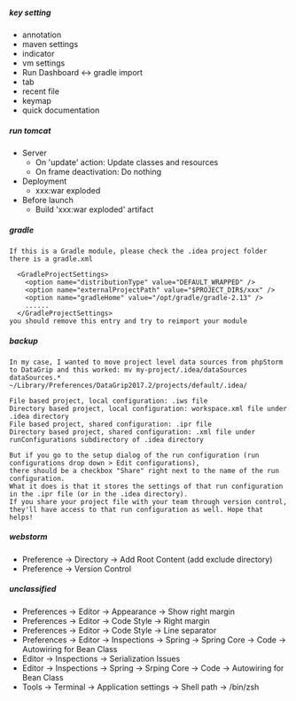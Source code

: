##### key setting
* annotation
* maven settings
* indicator
* vm settings
* Run Dashboard <-> gradle import
* tab
* recent file
* keymap
* quick documentation

##### run tomcat
* Server
  * On 'update' action: Update classes and resources
  * On frame deactivation: Do nothing
* Deployment
  * xxx:war exploded
* Before launch
  * Build 'xxx:war exploded' artifact
  
##### gradle
```
If this is a Gradle module, please check the .idea project folder there is a gradle.xml

  <GradleProjectSettings>
    <option name="distributionType" value="DEFAULT_WRAPPED" />
    <option name="externalProjectPath" value="$PROJECT_DIR$/xxx" />
    <option name="gradleHome" value="/opt/gradle/gradle-2.13" />
    ......
  </GradleProjectSettings>
you should remove this entry and try to reimport your module
```

##### backup
```
In my case, I wanted to move project level data sources from phpStorm to DataGrip and this worked: mv my-project/.idea/dataSources dataSources.* ~/Library/Preferences/DataGrip2017.2/projects/default/.idea/

File based project, local configuration: .iws file
Directory based project, local configuration: workspace.xml file under .idea directory
File based project, shared configuration: .ipr file
Directory based project, shared configuration: .xml file under runConfigurations subdirectory of .idea directory

But if you go to the setup dialog of the run configuration (run configurations drop down > Edit configurations), 
there should be a checkbox "Share" right next to the name of the run configuration. 
What it does is that it stores the settings of that run configuration in the .ipr file (or in the .idea directory). 
If you share your project file with your team through version control, they'll have access to that run configuration as well. Hope that helps!
```

##### webstorm
* Preference -> Directory -> Add Root Content (add exclude directory)
* Preference -> Version Control

##### unclassified
* Preferences -> Editor -> Appearance -> Show right margin
* Preferences -> Editor -> Code Style -> Right margin
* Preferences -> Editor -> Code Style -> Line separator
* Preferences -> Editor -> Inspections -> Spring -> Spring Core -> Code -> Autowiring for Bean Class
* Editor -> Inspections -> Serialization Issues
* Editor -> Inspections -> Spring -> Srping Core -> Code -> Autowiring for Bean Class
* Tools -> Terminal -> Application settings -> Shell path -> /bin/zsh